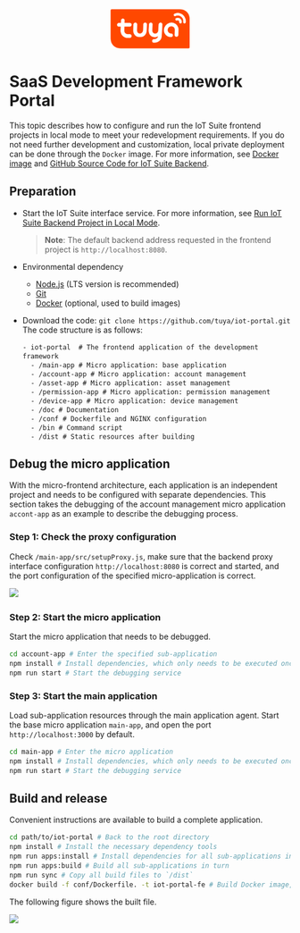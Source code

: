 <center><p align="center"><img src="./tuya_logo.png" width="28%" height="28%" /></p></center>

SaaS Development Framework Portal
===

This topic describes how to configure and run the IoT Suite frontend projects in local mode to meet your redevelopment requirements. If you do not need further development and customization, local private deployment can be done through the `Docker` image. For more information, see [Docker image](https://hub.docker.com/r/iotportal/iot-suite) and [GitHub Source Code for IoT Suite Backend](https://github.com/tuya/iot-portal/tree/feature/doc1/doc).


## Preparation

- Start the IoT Suite interface service. For more information, see [Run IoT Suite Backend Project in Local Mode](https://github.com/tuya/iot-suite-server/tree/4a14fbb61206fcec1c578b7fe9bf133439f1661d).

   > **Note**: The default backend address requested in the frontend project is `http://localhost:8080`.

- Environmental dependency

   - [Node.js](https://nodejs.org/en/) (LTS version is recommended)
   - [Git](https://git-scm.com/)
   - [Docker](https://www.docker.com) (optional, used to build images)

- Download the code: `git clone https://github.com/tuya/iot-portal.git`
   The code structure is as follows:

   ```
   - iot-portal  # The frontend application of the development framework
     - /main-app # Micro application: base application
     - /account-app # Micro application: account management
     - /asset-app # Micro application: asset management
     - /permission-app # Micro application: permission management
     - /device-app # Micro application: device management
     - /doc # Documentation
     - /conf # Dockerfile and NGINX configuration
     - /bin # Command script
     - /dist # Static resources after building
   ```


## Debug the micro application

With the micro-frontend architecture, each application is an independent project and needs to be configured with separate dependencies. This section takes the debugging of the account management micro application `accont-app` as an example to describe the debugging process.

### Step 1: Check the proxy configuration

Check `/main-app/src/setupProxy.js`, make sure that the backend proxy interface configuration `http://localhost:8080` is correct and started, and the port configuration of the specified micro-application is correct.

<img src="https://images.tuyacn.com/content-platform/hestia/16256221248a0d1839b83.png" width = "450">

### Step 2: Start the micro application
Start the micro application that needs to be debugged.

```bash
cd account-app # Enter the specified sub-application
npm install # Install dependencies, which only needs to be executed once
npm run start # Start the debugging service
```

### Step 3: Start the main application
Load sub-application resources through the main application agent. Start the base micro application `main-app`, and open the port `http://localhost:3000` by default.

```bash
cd main-app # Enter the micro application
npm install # Install dependencies, which only needs to be executed once
npm run start # Start the debugging service
```

## Build and release

Convenient instructions are available to build a complete application.

```bash
cd path/to/iot-portal # Back to the root directory
npm install # Install the necessary dependency tools
npm run apps:install # Install dependencies for all sub-applications in turn
npm run apps:build # Build all sub-applications in turn
npm run sync # Copy all build files to `/dist`
docker build -f conf/Dockerfile. -t iot-portal-fe # Build Docker image, optional
```

The following figure shows the built file.

<img src="https://airtake-public-data-1254153901.cos.ap-shanghai.myqcloud.com/content-platform/hestia/1626091739258c52fc8e0.png" width = "400">